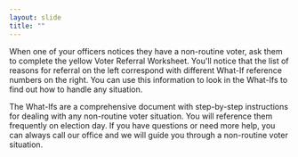 ```yaml
---
layout: slide
title: ""
---
```


When one of your officers notices they have a non-routine voter, ask them to complete the yellow Voter Referral Worksheet. You'll notice that the list of reasons for referral on the left correspond with different What-If reference numbers on the right. You can use this information to look in the What-Ifs to find out how to handle any situation.

The What-Ifs are a comprehensive document with step-by-step instructions for dealing with any non-routine voter situation. You will reference them frequently on election day. If you have questions or need more help, you can always call our office and we will guide you through a non-routine voter situation.